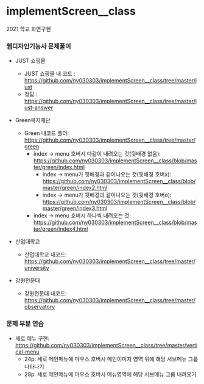 # implementScreen__class
2021 학교 화면구현

### 웹디자인기능사 문제풀이
* JUST 쇼핑몰
  * JUST 쇼핑몰 내 코드 : https://github.com/ny030303/implementScreen__class/tree/master/just
  * 정답 : https://github.com/ny030303/implementScreen__class/tree/master/just-answer

* Green복지재단
  * Green 내코드 폴더: https://github.com/ny030303/implementScreen__class/tree/master/green
    * index -> menu 호버시 다같이 내려오는 것(뒷배경 없음): https://github.com/ny030303/implementScreen__class/blob/master/green/index.html
        * index -> menu가 뒷배경과 같이나오는 것(뒷배경 호버x): https://github.com/ny030303/implementScreen__class/blob/master/green/index2.html
        * index -> menu가 뒷배경과 같이나오는 것(뒷배경 호버o): https://github.com/ny030303/implementScreen__class/blob/master/green/index3.html
     * index -> menu 호버시 하나씩 내려오는 것: https://github.com/ny030303/implementScreen__class/blob/master/green/index4.html

* 산업대학교
    * 산업대학교 내코드: https://github.com/ny030303/implementScreen__class/tree/master/university

* 강원천문대
    * 강원천문대 내코드: https://github.com/ny030303/implementScreen__class/tree/master/observatory

### 문제 부분 연습
* 세로 메뉴 구현: https://github.com/ny030303/implementScreen__class/tree/master/vertical-menu
    * 24p: 세로 메인메뉴에 마우스 호버시 메인이미지 영역 위에 해당 서브메뉴 그룹 나타나기
    * 28p: 세로 메인메뉴에 마우스 호버시 메뉴영역에 해당 서브메뉴 그룹 내려오기